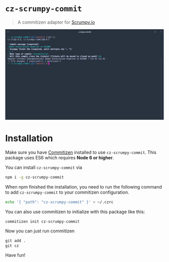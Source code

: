 # `cz-scrumpy-commit`

> A commitizen adapter for [Scrumpy.io](https://scrumpy.io/)

![cz-scrumpy-commit in Action](/.github/demo.jpg)

# Installation

Make sure you have [Commitizen](https://github.com/commitizen/cz-cli) installed to use `cz-scrumpy-commit`. This package uses ES6 which requires **Node 6 or higher**.

You can install `cz-scrumpy-commit` via 

```sh
npm i -g cz-scrumpy-commit
```

When npm finished the installation, you need to run the following command to add `cz-scrumpy-commit` to your commitizen configuration.

```sh
echo '{ "path": "cz-scrumpy-commit" }' > ~/.czrc
```

You can also use commitizen to initialize with this package like this:

```sh
commitizen init cz-scrumpy-commit
```

Now you can just run commitizen

```
git add .
git cz
```

Have fun!